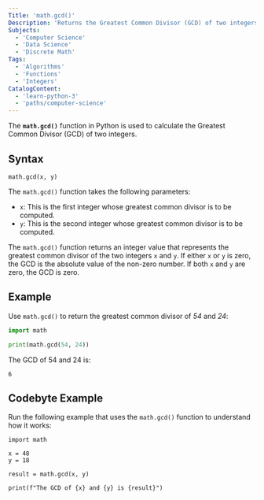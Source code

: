 ```yaml
---
Title: 'math.gcd()' 
Description: 'Returns the Greatest Common Divisor (GCD) of two integers.' 
Subjects: 
  - 'Computer Science'
  - 'Data Science'
  - 'Discrete Math'
Tags:
  - 'Algorithms'
  - 'Functions'
  - 'Integers'
CatalogContent: 
  - 'learn-python-3'
  - 'paths/computer-science'
---
```


The **`math.gcd()`** function in Python is used to calculate the Greatest Common Divisor (GCD) of two integers. 

## Syntax

```pseudo
math.gcd(x, y)
```

The `math.gcd()` function takes the following parameters:

- `x`: This is the first integer whose greatest common divisor is to be computed.
- `y`: This is the second integer whose greatest common divisor is to be computed.

The `math.gcd()` function returns an integer value that represents the greatest common divisor of the two integers `x` and `y`. If either `x` or `y` is zero, the GCD is the absolute value of the non-zero number. If both `x` and `y` are zero, the GCD is zero.

## Example

Use `math.gcd()` to return the greatest common divisor of _54_ and _24_:

```py
import math

print(math.gcd(54, 24))
```

The GCD of 54 and 24 is: 

```shell
6
```

## Codebyte Example

Run the following example that uses the `math.gcd()` function to understand how it works:

```codebyte/python
import math

x = 48
y = 18

result = math.gcd(x, y)

print(f"The GCD of {x} and {y} is {result}")
```